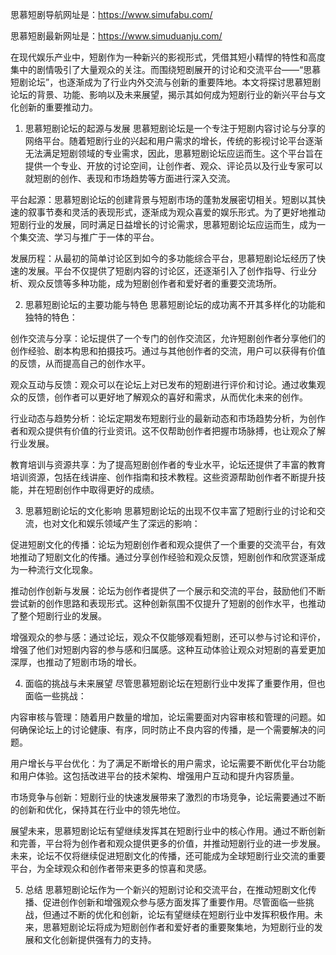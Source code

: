 思慕短剧导航网址是：https://www.simufabu.com/

思慕短剧最新网址是：https://www.simuduanju.com/

在现代娱乐产业中，短剧作为一种新兴的影视形式，凭借其短小精悍的特性和高度集中的剧情吸引了大量观众的关注。而围绕短剧展开的讨论和交流平台——“思慕短剧论坛”，也逐渐成为了行业内外交流与创新的重要阵地。本文将探讨思慕短剧论坛的背景、功能、影响以及未来展望，揭示其如何成为短剧行业的新兴平台与文化创新的重要推动力。

1. 思慕短剧论坛的起源与发展
思慕短剧论坛是一个专注于短剧内容讨论与分享的网络平台。随着短剧行业的兴起和用户需求的增长，传统的影视讨论平台逐渐无法满足短剧领域的专业需求，因此，思慕短剧论坛应运而生。这个平台旨在提供一个专业、开放的讨论空间，让创作者、观众、评论员以及行业专家可以就短剧的创作、表现和市场趋势等方面进行深入交流。

平台起源：思慕短剧论坛的创建背景与短剧市场的蓬勃发展密切相关。短剧以其快速的叙事节奏和灵活的表现形式，逐渐成为观众喜爱的娱乐形式。为了更好地推动短剧行业的发展，同时满足日益增长的讨论需求，思慕短剧论坛应运而生，成为一个集交流、学习与推广于一体的平台。

发展历程：从最初的简单讨论区到如今的多功能综合平台，思慕短剧论坛经历了快速的发展。平台不仅提供了短剧内容的讨论区，还逐渐引入了创作指导、行业分析、观众反馈等多种功能，成为短剧创作者和爱好者的重要交流场所。

2. 思慕短剧论坛的主要功能与特色
思慕短剧论坛的成功离不开其多样化的功能和独特的特色：

创作交流与分享：论坛提供了一个专门的创作交流区，允许短剧创作者分享他们的创作经验、剧本构思和拍摄技巧。通过与其他创作者的交流，用户可以获得有价值的反馈，从而提高自己的创作水平。

观众互动与反馈：观众可以在论坛上对已发布的短剧进行评价和讨论。通过收集观众的反馈，创作者可以更好地了解观众的喜好和需求，从而优化未来的创作。

行业动态与趋势分析：论坛定期发布短剧行业的最新动态和市场趋势分析，为创作者和观众提供有价值的行业资讯。这不仅帮助创作者把握市场脉搏，也让观众了解行业发展。

教育培训与资源共享：为了提高短剧创作者的专业水平，论坛还提供了丰富的教育培训资源，包括在线讲座、创作指南和技术教程。这些资源帮助创作者不断提升技能，并在短剧创作中取得更好的成绩。

3. 思慕短剧论坛的文化影响
思慕短剧论坛的出现不仅丰富了短剧行业的讨论和交流，也对文化和娱乐领域产生了深远的影响：

促进短剧文化的传播：论坛为短剧创作者和观众提供了一个重要的交流平台，有效地推动了短剧文化的传播。通过分享创作经验和观众反馈，短剧创作和欣赏逐渐成为一种流行文化现象。

推动创作创新与发展：论坛为创作者提供了一个展示和交流的平台，鼓励他们不断尝试新的创作思路和表现形式。这种创新氛围不仅提升了短剧的创作水平，也推动了整个短剧行业的发展。

增强观众的参与感：通过论坛，观众不仅能够观看短剧，还可以参与讨论和评价，增强了他们对短剧内容的参与感和归属感。这种互动体验让观众对短剧的喜爱更加深厚，也推动了短剧市场的增长。

4. 面临的挑战与未来展望
尽管思慕短剧论坛在短剧行业中发挥了重要作用，但也面临一些挑战：

内容审核与管理：随着用户数量的增加，论坛需要面对内容审核和管理的问题。如何确保论坛上的讨论健康、有序，同时防止不良内容的传播，是一个需要解决的问题。

用户增长与平台优化：为了满足不断增长的用户需求，论坛需要不断优化平台功能和用户体验。这包括改进平台的技术架构、增强用户互动和提升内容质量。

市场竞争与创新：短剧行业的快速发展带来了激烈的市场竞争，论坛需要通过不断的创新和优化，保持其在行业中的领先地位。

展望未来，思慕短剧论坛有望继续发挥其在短剧行业中的核心作用。通过不断创新和完善，平台将为创作者和观众提供更多的价值，并推动短剧行业的进一步发展。未来，论坛不仅将继续促进短剧文化的传播，还可能成为全球短剧行业交流的重要平台，为全球观众和创作者带来更多的惊喜和灵感。

5. 总结
思慕短剧论坛作为一个新兴的短剧讨论和交流平台，在推动短剧文化传播、促进创作创新和增强观众参与感方面发挥了重要作用。尽管面临一些挑战，但通过不断的优化和创新，论坛有望继续在短剧行业中发挥积极作用。未来，思慕短剧论坛将成为短剧创作者和爱好者的重要聚集地，为短剧行业的发展和文化创新提供强有力的支持。




